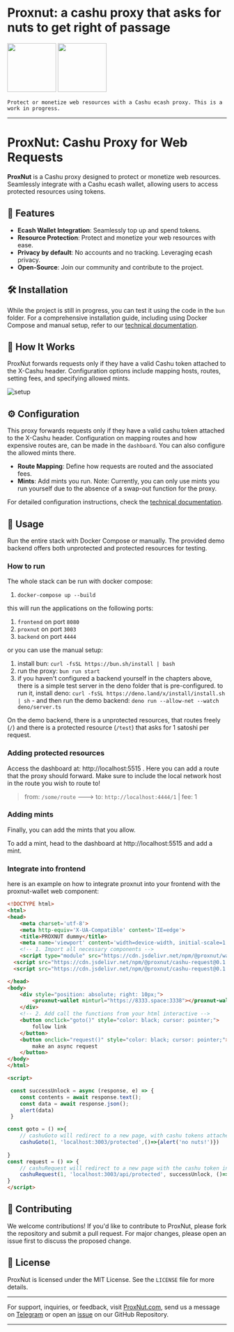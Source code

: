 # Proxnut: a cashu proxy that asks for nuts to get right of passage


<img src="https://proxnut.com/X-bg.svg" width="112px" height="112px">

<img src="https://proxnut.com/proxnut_black.svg" style="fill:#333333;" width="112px" height="112px">

`Protect or monetize web resources with a Cashu ecash proxy. This is a work in progress.`

---

# ProxNut: Cashu Proxy for Web Requests

**ProxNut** is a Cashu proxy designed to protect or monetize web resources. Seamlessly integrate with a Cashu ecash wallet, allowing users to access protected resources using tokens.

## 🌟 Features

- **Ecash Wallet Integration**: Seamlessly top up and spend tokens.
- **Resource Protection**: Protect and monetize your web resources with ease.
- **Privacy by default**: No accounts and no tracking. Leveraging ecash privacy.
- **Open-Source**: Join our community and contribute to the project.

## 🛠 Installation

While the project is still in progress, you can test it using the code in the `bun` folder. For a comprehensive installation guide, including using Docker Compose and manual setup, refer to our [technical documentation](https://github.com/gandlafbtc/proxnut/wiki/).

## 🔄 How It Works

ProxNut forwards requests only if they have a valid Cashu token attached to the X-Cashu header. Configuration options include mapping hosts, routes, setting fees, and specifying allowed mints.

![setup](./docs/setup.png)

## ⚙ Configuration

This proxy forwards requests only if they have a valid cashu token attached to the X-Cashu header. Configuration on mapping routes and how expensive routes are, can be made in the `dashboard`. You can also configure the allowed mints there.

- **Route Mapping**: Define how requests are routed and the associated fees.
- **Mints**: Add mints you run. Note: Currently, you can only use mints you run yourself due to the absence of a swap-out function for the proxy.

For detailed configuration instructions, check the [technical documentation](https://github.com/gandlafbtc/proxnut/wiki/).

## 🚀 Usage

Run the entire stack with Docker Compose or manually. The provided demo backend offers both unprotected and protected resources for testing.


### How to run

The whole stack can be run with docker compose: 

1. `docker-compose up --build` 

this will run the applications on the following ports:

1. `frontend` on port `8080`
1. `proxnut` on port `3003`
1. `backend` on port `4444`


or you can use the manual setup:

1. install bun: 
```curl -fsSL https://bun.sh/install | bash```
1. run the proxy: ```bun run start```
1. if you haven't configured a backend yourself in the chapters above, there is a simple test server in the deno folder that is pre-configured. to run it, install deno: `curl -fsSL https://deno.land/x/install/install.sh | sh` - and then run the demo backend:  `deno run --allow-net --watch deno/server.ts`


On the demo backend, there is a unprotected resources, that routes freely (`/`) and there is a protected resource (`/test`) that asks for 1 satoshi per request.

### Adding protected resources

Access the dashboard at: http://localhost:5515 . Here you can add a route that the proxy should forward. Make sure to include the local network host in the route you wish to route to!

> from: `/some/route` ---> to: `http://localhost:4444/1` | fee: 1


### Adding mints
Finally, you can add the mints that you allow. 

To add a mint, head to the dashboard at http://localhost:5515 and add a mint.

### Integrate into frontend

here is an example on how to integrate proxnut into your frontend with the proxnut-wallet web component:

```html
<!DOCTYPE html>
<html>
<head>
    <meta charset='utf-8'>
    <meta http-equiv='X-UA-Compatible' content='IE=edge'>
    <title>PROXNUT dummy</title>
    <meta name='viewport' content='width=device-width, initial-scale=1'>
    <!-- 1. Import all necessary components -->
    <script type="module" src="https://cdn.jsdelivr.net/npm/@proxnut/wallet-comp@0.2.0/dist/lib/@proxnut/wallet-comp.js"></script>
  <script src="https://cdn.jsdelivr.net/npm/@proxnut/cashu-request@0.1.6/cashuRequest.js"></script>
  <script src="https://cdn.jsdelivr.net/npm/@proxnut/cashu-request@0.1.6/cashuGoto.js"></script>

</head>
<body>
    <div style="position: absolute; right: 10px;">
        <proxnut-wallet minturl="https://8333.space:3338"></proxnut-wallet>
    </div>
    <!-- 2. Add call the functions from your html interactive -->
    <button onclick="goto()" style="color: black; cursor: pointer;">
        follow link
    </button>
    <button onclick="request()" style="color: black; cursor: pointer;">
        make an async request
    </button>
</body>
</html>

<script>

 const successUnlock = async (response, e) => {
    const contents = await response.text();
    const data = await response.json();
    alert(data)
 }

const goto = () =>{
    // cashuGoto will redirect to a new page, with cashu tokens attached as a query param
    cashuGoto(1, 'localhost:3003/protected',()=>{alert('no nuts!')})
    
}
const request = () => {
    // cashuRequest will redirect to a new page with the cashu token in the X-cashu header
    cashuRequest(1, 'localhost:3003/api/protected', successUnlock, ()=>{alert('no nuts!')});
}
</script>
```



## 🤝 Contributing

We welcome contributions! If you'd like to contribute to ProxNut, please fork the repository and submit a pull request. For major changes, please open an issue first to discuss the proposed change.

## 📜 License

ProxNut is licensed under the MIT License. See the `LICENSE` file for more details.


---

For support, inquiries, or feedback, visit [ProxNut.com](https://proxnut.com), send us a message on [Telegram](https://t.me/+RqnidzaUl-tkMDRl) or open an [issue](https://github.com/gandlafbtc/proxnut/issues/new) on our GitHub Repository.

---
